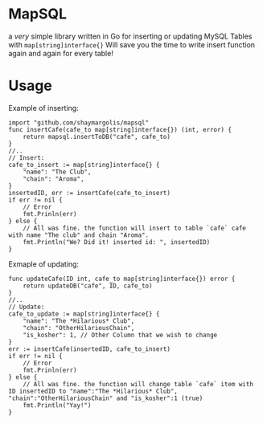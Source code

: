 MapSQL
======

a *very* simple library written in Go for inserting or updating MySQL Tables with `map[string]interface{}` Will save you the time to write insert function again and again for every table!

Usage
======

Example of inserting:

    import "github.com/shaymargolis/mapsql"
    func insertCafe(cafe_to map[string]interface{}) (int, error) {
        return mapsql.insertToDB("cafe", cafe_to) 
    }
    //..
    // Insert:
    cafe_to_insert := map[string]interface{} {
        "name": "The Club",
        "chain": "Aroma",
    }
    insertedID, err := insertCafe(cafe_to_insert)
    if err != nil {
        // Error
        fmt.Prinln(err)
    } else {
        // All was fine. the function will insert to table `cafe` cafe with name "The club" and chain "Aroma".
        fmt.Println("We? Did it! inserted id: ", insertedID)
    }
    
Exmaple of updating:

    func updateCafe(ID int, cafe_to map[string]interface{}) error {
        return updateDB("cafe", ID, cafe_to)
    }
    //..
    // Update:
    cafe_to_update := map[string]interface{} {
        "name": "The *Hilarious* Club",
        "chain": "OtherHilariousChain",
        "is_kosher": 1, // Other Column that we wish to change
    }
    err := insertCafe(insertedID, cafe_to_insert)
    if err != nil {
        // Error
        fmt.Prinln(err)
    } else {
        // All was fine. the function will change table `cafe` item with ID insertedID to "name":"The *Hilarious* Club", "chain":"OtherHilariousChain" and "is_kosher":1 (true)
        fmt.Println("Yay!")
    }
    
